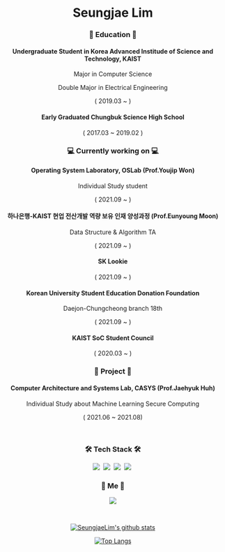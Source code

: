 
<h1 align="center"> Seungjae Lim </h1>


<h3 align="center"> 
  🏫 Education 🏫
</h3>
<h4 align="center"> Undergraduate Student in Korea Advanced Institude of Science and Technology, KAIST </h4>

<p align="center"> Major in Computer Science </p>
<p align="center"> Double Major in Electrical Engineering </p>
<p align="center"> ( 2019.03 ~ ) </p>
  
<h4 align="center"> Early Graduated Chungbuk Science High School </h4>
<p align="center"> ( 2017.03 ~ 2019.02 ) </p>    
    

<h3 align="center">  💻 Currently working on 💻 </h3>
<h4 align="center"> Operating System Laboratory, OSLab (Prof.Youjip Won) </h4>
<p align="center"> Individual Study student </p>  
<p align="center"> ( 2021.09 ~ ) </p>  

<h4 align="center"> 하나은행-KAIST 현업 전산개발 역량 보유 인재 양성과정 (Prof.Eunyoung Moon) </h4>
<p align="center"> Data Structure & Algorithm TA </p> 
<p align="center"> ( 2021.09 ~ ) </p>  
  
<h4 align="center"> SK Lookie </h4>
<p align="center"> ( 2021.09 ~ ) </p>  
  
<h4 align="center"> Korean University Student Education Donation Foundation </h4>  
<p align="center"> Daejon-Chungcheong branch 18th </p> 
<p align="center"> ( 2021.09 ~ ) </p>
  
<h4 align="center"> KAIST SoC Student Council </h4>
<p align="center"> ( 2020.03 ~ ) </p> 
  
 <h3 align="center"> 
  📁 Project 📁
</h3>
<h4 align="center"> Computer Architecture and Systems Lab, CASYS (Prof.Jaehyuk Huh) </h4>
<p align="center"> Individual Study about Machine Learning Secure Computing </p> 
<p align="center"> ( 2021.06 ~ 2021.08) </p> 

<br>  
<h3 align="center">🛠 Tech Stack 🛠</h3>

<p align="center">
  <img src="https://img.shields.io/badge/Python-3766AB?style=flat-square&logo=Python&logoColor=white"/></a>&nbsp 
  <img src="https://img.shields.io/badge/Java-007396?style=flat-square&logo=Java&logoColor=white"/></a>&nbsp 
  <img src="https://img.shields.io/badge/C++-00599C?style=flat-square&logo=C%2B%2B&logoColor=white"/></a>&nbsp 
  <img src="https://img.shields.io/badge/C-A8B9CC?style=flat-square&logo=C&logoColor=white"/></a>&nbsp  
</p>
<h3 align="center"> 🧸 Me 🧸 </h3>
<p align="center">
  <a href="https://www.instagram.com/1m_seungjae/"><img src="https://img.shields.io/badge/Instagram-E4405F?style=flat-square&logo=Instagram&logoColor=white&link=https://www.instagram.com/1m_seungjae/"/></a>
</p>
</p>
<br>  

<div align="center" style="text-align:center">
  
  [![SeungjaeLim's github stats](https://github-readme-stats.vercel.app/api?username=SeungjaeLim&show_icons=true&theme=dracula)](https://github.com/SeungjaeLim)
  
</div>

<div align="center" style="text-align:center">
  
 [![Top Langs](https://github-readme-stats.vercel.app/api/top-langs/?username=SeungjaeLim&layout=compact&langs_count=8&theme=dracula)](https://github.com/SeungjaeLim)


  
</div>
<!--
**SeungjaeLim/SeungjaeLim** is a ✨ _special_ ✨ repository because its `README.md` (this file) appears on your GitHub profile.

Here are some ideas to get you started:
### 🌱 I’m currently learning ...

- 🔭 I’m currently working on ...
- 🌱 I’m currently learning ...
- 👯 I’m looking to collaborate on ...
- 🤔 I’m looking for help with ...
- 💬 Ask me about ...
- 📫 How to reach me: ...
- 😄 Pronouns: ...
- ⚡ Fun fact: ...
-->
